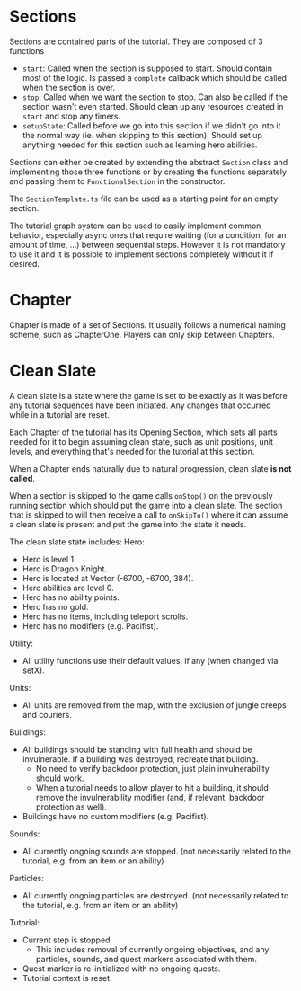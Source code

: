 # Sections
Sections are contained parts of the tutorial. They are composed of 3 functions
- `start`: Called when the section is supposed to start. Should contain most of the logic. Is passed a `complete` callback which should be called when the section is over.
- `stop`: Called when we want the section to stop. Can also be called if the section wasn't even started. Should clean up any resources created in `start` and stop any timers.
- `setupState`: Called before we go into this section if we didn't go into it the normal way (ie. when skipping to this section). Should set up anything needed for this section such as learning hero abilities.

Sections can either be created by extending the abstract `Section` class and implementing those three functions or by creating the functions separately and passing them to `FunctionalSection` in the constructor.

The `SectionTemplate.ts` file can be used as a starting point for an empty section.

The tutorial graph system can be used to easily implement common behavior, especially async ones that require waiting (for a condition, for an amount of time, ...) between sequential steps. However it is not mandatory to
use it and it is possible to implement sections completely without it if desired.

# Chapter
Chapter is made of a set of Sections. It usually follows a numerical naming scheme, such as ChapterOne.
Players can only skip between Chapters.

# Clean Slate
A clean slate is a state where the game is set to be exactly as it was before any tutorial sequences have been initiated. Any changes that occurred while in a tutorial are reset.

Each Chapter of the tutorial has its Opening Section, which sets all parts needed for it to begin assuming clean state, such as unit positions, unit levels, and everything that's needed for the tutorial at this section.

When a Chapter ends naturally due to natural progression, clean slate **is not called**.

When a section is skipped to the game calls `onStop()` on the previously running section which should put the game into a clean slate. The section that is skipped to will then receive a call to `onSkipTo()` where it can assume a clean slate is present and put the game into the state it needs.

The clean slate state includes:
Hero:
* Hero is level 1.
* Hero is Dragon Knight.
* Hero is located at Vector (-6700, -6700, 384).
* Hero abilities are level 0.
* Hero has no ability points.
* Hero has no gold.
* Hero has no items, including teleport scrolls.
* Hero has no modifiers (e.g. Pacifist).

Utility:
* All utility functions use their default values, if any (when changed via setX).

Units:
* All units are removed from the map, with the exclusion of jungle creeps and couriers.

Buildings:
* All buildings should be standing with full health and should be invulnerable. If a building was destroyed, recreate that building.
    * No need to verify backdoor protection, just plain invulnerability should work.
    * When a tutorial needs to allow player to hit a building, it should remove the invulnerability modifier (and, if relevant, backdoor protection as well).
* Buildings have no custom modifiers (e.g. Pacifist).

Sounds:
* All currently ongoing sounds are stopped. (not necessarily related to the tutorial, e.g. from an item or an ability)

Particles:
* All currently ongoing particles are destroyed. (not necessarily related to the tutorial, e.g. from an item or an ability)

Tutorial:
* Current step is stopped.
    * This includes removal of currently ongoing objectives, and any particles, sounds, and quest markers associated with them.
* Quest marker is re-initialized with no ongoing quests.
* Tutorial context is reset.
